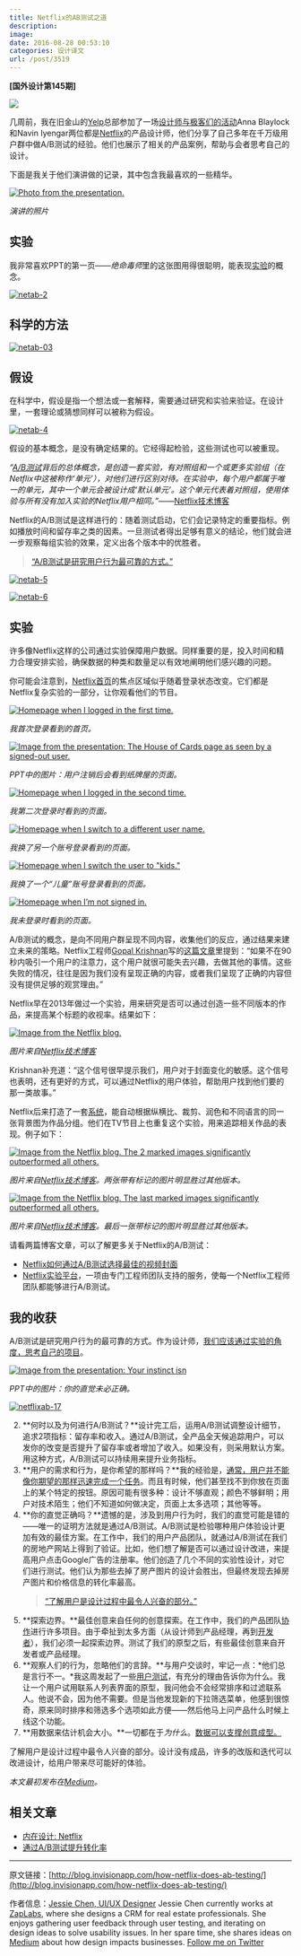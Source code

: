 ```yaml
---
title: Netflix的AB测试之道
description: 
image: 
date: 2016-08-28 00:53:10
categories: 设计译文
url: /post/3519
---
```


**[国外设计第145期]**

![](https://storageapi.fleek.co/0a3a8890-e65e-47ce-93d7-0442b9209d38-bucket/blog/posts/2016-08/08-27/netab-hero.jpg)

几周前，我在旧金山的[Yelp](http://blog.invisionapp.com/inside-design-yelp/)总部参加了一场[设计师与极客们的活动](http://www.eventbrite.com/e/designers-geeks-art-vs-science-ab-test-to-inform-design-tickets-26089495383#)Anna Blaylock和Navin Iyengar两位都是[Netflix](http://blog.invisionapp.com/inside-design-netflix/)的产品设计师，他们分享了自己多年在千万级用户群中做A/B测试的经验。他们也展示了相关的产品案例，帮助与会者思考自己的设计。

下面是我关于他们演讲做的记录，其中包含我最喜欢的一些精华。

[![Photo from the presentation.](https://storageapi.fleek.co/0a3a8890-e65e-47ce-93d7-0442b9209d38-bucket/blog/posts/2016-08/08-27/netab-1.jpeg?ver=1)](https://storageapi.fleek.co/0a3a8890-e65e-47ce-93d7-0442b9209d38-bucket/blog/posts/2016-08/08-27/netab-1.jpeg "How Netflix does A/B testing")

*演讲的照片*

## 实验

我非常喜欢PPT的第一页——*绝命毒师*里的这张图用得很聪明，能表现[实验](http://blog.invisionapp.com/genius-designer-mindset-experimentation/)的概念。

[![netab-2](https://storageapi.fleek.co/0a3a8890-e65e-47ce-93d7-0442b9209d38-bucket/blog/posts/2016-08/08-27/netab-2.jpeg?ver=1)](https://storageapi.fleek.co/0a3a8890-e65e-47ce-93d7-0442b9209d38-bucket/blog/posts/2016-08/08-27/netab-2.jpeg "How Netflix does A/B testing")

## 科学的方法

[![netab-03](https://storageapi.fleek.co/0a3a8890-e65e-47ce-93d7-0442b9209d38-bucket/blog/posts/2016-08/08-27/netab-03.jpeg?ver=1)](https://storageapi.fleek.co/0a3a8890-e65e-47ce-93d7-0442b9209d38-bucket/blog/posts/2016-08/08-27/netab-03.jpeg "How Netflix does A/B testing")

## 假设

在科学中，假设是指一个想法或一套解释，需要通过研究和实验来验证。在设计里，一套理论或猜想同样可以被称为假设。

[![netab-4](https://storageapi.fleek.co/0a3a8890-e65e-47ce-93d7-0442b9209d38-bucket/blog/posts/2016-08/08-27/netab-4.jpeg?ver=1)](https://storageapi.fleek.co/0a3a8890-e65e-47ce-93d7-0442b9209d38-bucket/blog/posts/2016-08/08-27/netab-4.jpeg "How Netflix does A/B testing")

假设的基本概念，是没有确定结果的。它经得起检验，这些测试也可以被重现。

*“[A/B测试](http://blog.invisionapp.com/ab-testing-beginners-guide/)背后的总体概念，是创造一套实验，有对照组和一个或更多实验组（在Netflix中这被称作‘单元’），对他们进行区别对待。在实验中，每个用户都属于唯一的单元，其中一个单元会被设计成‘默认单元’。这个单元代表着对照组，使用体验与所有没有加入实验的Netflix用户相同。”*——[Netflix技术博客](http://techblog.netflix.com/)

Netflix的A/B测试是这样进行的：随着测试启动，它们会记录特定的重要指标。例如播放时间和留存率之类的因素。一旦测试者得出足够有意义的结论，他们就会进一步观察每组实验的效果，定义出各个版本中的优胜者。

> [“A/B测试是研究用户行为最可靠的方式。”](https://twitter.com/intent/tweet?text=%22A%2FB+testing+is+the+most+reliable+way+to+learn+user+behaviors.%22+http%3A%2F%2Fblog.invisionapp.com%2Fhow-netflix-does-ab-testing%2F+-+%40lovejessiecat+via+%40InVisionApp)

[![netab-5](https://storageapi.fleek.co/0a3a8890-e65e-47ce-93d7-0442b9209d38-bucket/blog/posts/2016-08/08-27/netab-5.jpeg?ver=1)](https://storageapi.fleek.co/0a3a8890-e65e-47ce-93d7-0442b9209d38-bucket/blog/posts/2016-08/08-27/netab-5.jpeg "How Netflix does A/B testing")

[![netab-6](https://storageapi.fleek.co/0a3a8890-e65e-47ce-93d7-0442b9209d38-bucket/blog/posts/2016-08/08-27/netab-6.jpeg?ver=1)](https://storageapi.fleek.co/0a3a8890-e65e-47ce-93d7-0442b9209d38-bucket/blog/posts/2016-08/08-27/netab-6.jpeg "How Netflix does A/B testing")

## 实验

许多像Netflix这样的公司通过实验保障用户数据。同样重要的是，投入时间和精力合理安排实验，确保数据的种类和数量足以有效地阐明他们感兴趣的问题。

你可能会注意到，[Netflix首页](https://www.netflix.com/)的焦点区域似乎随着登录状态改变。它们都是Netflix复杂实验的一部分，让你观看他们的节目。

[![Homepage when I logged in the first time.](https://storageapi.fleek.co/0a3a8890-e65e-47ce-93d7-0442b9209d38-bucket/blog/posts/2016-08/08-27/netflixab-7.png?ver=1)](https://storageapi.fleek.co/0a3a8890-e65e-47ce-93d7-0442b9209d38-bucket/blog/posts/2016-08/08-27/netflixab-7.png "How Netflix does A/B testing")

*我首次登录看到的首页。*

[![Image from the presentation: The House of Cards page as seen by a signed-out user.](https://storageapi.fleek.co/0a3a8890-e65e-47ce-93d7-0442b9209d38-bucket/blog/posts/2016-08/08-27/netflixab-8.jpeg?ver=1)](https://storageapi.fleek.co/0a3a8890-e65e-47ce-93d7-0442b9209d38-bucket/blog/posts/2016-08/08-27/netflixab-8.jpeg "How Netflix does A/B testing")

*PPT中的图片：用户注销后会看到纸牌屋的页面。*

[![Homepage when I logged in the second time.](https://storageapi.fleek.co/0a3a8890-e65e-47ce-93d7-0442b9209d38-bucket/blog/posts/2016-08/08-27/netflixab-9.png?ver=1)](https://storageapi.fleek.co/0a3a8890-e65e-47ce-93d7-0442b9209d38-bucket/blog/posts/2016-08/08-27/netflixab-9.png "How Netflix does A/B testing")

*我第二次登录时看到的页面。*

[![Homepage when I switch to a different user name.](https://storageapi.fleek.co/0a3a8890-e65e-47ce-93d7-0442b9209d38-bucket/blog/posts/2016-08/08-27/netflixab-10.png?ver=1)](https://storageapi.fleek.co/0a3a8890-e65e-47ce-93d7-0442b9209d38-bucket/blog/posts/2016-08/08-27/netflixab-10.png "How Netflix does A/B testing")

*我换了另一个账号登录看到的页面。*

[![Homepage when I switch the user to "kids."](https://storageapi.fleek.co/0a3a8890-e65e-47ce-93d7-0442b9209d38-bucket/blog/posts/2016-08/08-27/netflixab-11.png?ver=1)](https://storageapi.fleek.co/0a3a8890-e65e-47ce-93d7-0442b9209d38-bucket/blog/posts/2016-08/08-27/netflixab-11.png "How Netflix does A/B testing")

*我换了一个“儿童”账号登录看到的页面。*

[![Homepage when I’m not signed in.](https://storageapi.fleek.co/0a3a8890-e65e-47ce-93d7-0442b9209d38-bucket/blog/posts/2016-08/08-27/netflixab-12.png?ver=1)](https://storageapi.fleek.co/0a3a8890-e65e-47ce-93d7-0442b9209d38-bucket/blog/posts/2016-08/08-27/netflixab-12.png "How Netflix does A/B testing")

*我未登录时看到的页面。*

A/B测试的概念，是向不同用户群呈现不同内容，收集他们的反应，通过结果来建立未来的策略。Netflix工程师[Gopal Krishnan](https://twitter.com/sgkrishnan)写的[这篇文章](http://techblog.netflix.com/2016/05/selecting-best-artwork-for-videos.html)里提到：“如果不在90秒内吸引一个用户的注意力，这个用户就很可能失去兴趣，去做其他的事情。这些失败的情况，往往是因为我们没有呈现正确的内容，或者我们呈现了正确的内容但没有提供足够的观赏理由。”

Netflix早在2013年做过一个实验，用来研究是否可以通过创造一些不同版本的作品，来提高某个标题的收视率。结果如下：

[![Image from the Netflix blog.](https://storageapi.fleek.co/0a3a8890-e65e-47ce-93d7-0442b9209d38-bucket/blog/posts/2016-08/08-27/netflixab-13.png?ver=1)](https://storageapi.fleek.co/0a3a8890-e65e-47ce-93d7-0442b9209d38-bucket/blog/posts/2016-08/08-27/netflixab-13.png "How Netflix does A/B testing")

*图片来自[Netflix技术博客](http://techblog.netflix.com/2016/05/selecting-best-artwork-for-videos.html)*

Krishnan补充道：“这个信号很早提示我们，用户对于封面变化的敏感。这个信号也表明，还有更好的方式，可以通过Netflix的用户体验，帮助用户找到他们要的那一类故事。”

Netflix后来打造了一套[系统](http://techblog.netflix.com/2016/03/extracting-image-metadata-at-scale.html)，能自动根据纵横比、裁剪、润色和不同语言的同一张背景图为作品分组。他们在TV节目上也重复这个实验，用来追踪相关作品的表现。例子如下：

[![Image from the Netflix blog. The 2 marked images significantly outperformed all others.](https://storageapi.fleek.co/0a3a8890-e65e-47ce-93d7-0442b9209d38-bucket/blog/posts/2016-08/08-27/netflixab-14.png?ver=1)](https://storageapi.fleek.co/0a3a8890-e65e-47ce-93d7-0442b9209d38-bucket/blog/posts/2016-08/08-27/netflixab-14.png "How Netflix does A/B testing")

*图片来自[Netflix技术博客](http://techblog.netflix.com/2016/05/selecting-best-artwork-for-videos.html)。两张带有标记的图片明显胜过其他版本。*

[![Image from the Netflix blog. The last marked images significantly outperformed all others.](https://storageapi.fleek.co/0a3a8890-e65e-47ce-93d7-0442b9209d38-bucket/blog/posts/2016-08/08-27/netflixab-15.png?ver=1)](https://storageapi.fleek.co/0a3a8890-e65e-47ce-93d7-0442b9209d38-bucket/blog/posts/2016-08/08-27/netflixab-15.png "How Netflix does A/B testing")

*图片来自[Netflix技术博客](http://techblog.netflix.com/2016/05/selecting-best-artwork-for-videos.html)。最后一张带标记的图片明显胜过其他版本。*

请看两篇博客文章，可以了解更多关于Netflix的A/B测试：

- [Netflix如何通过A/B测试选择最佳的视频封面](http://techblog.netflix.com/2016/05/selecting-best-artwork-for-videos.html)
- [Netflix实验平台](http://techblog.netflix.com/2016/04/its-all-about-testing-netflix.html)，一项由专门工程师团队支持的服务，使每一个Netflix工程师团队都能够进行A/B测试。

## 我的收获

A/B测试是研究用户行为的最可靠的方式。作为设计师，[我们应该通过实验的角度，思考自己的项目](https://twitter.com/intent/tweet?text=%22we+should+think+about+our+work+through+the+lens+of+experimentation.%22+http%3A%2F%2Fblog.invisionapp.com%2Fhow-netflix-does-ab-testing%2F+-+%40lovejessiecat+via+%40InVisionApp)。

[![Image from the presentation: Your instinct isn](https://storageapi.fleek.co/0a3a8890-e65e-47ce-93d7-0442b9209d38-bucket/blog/posts/2016-08/08-27/netflixab-16.jpeg?ver=1)](https://storageapi.fleek.co/0a3a8890-e65e-47ce-93d7-0442b9209d38-bucket/blog/posts/2016-08/08-27/netflixab-16.jpeg "How Netflix does A/B testing")

*PPT中的图片：你的直觉未必正确。*

[![netflixab-17](https://storageapi.fleek.co/0a3a8890-e65e-47ce-93d7-0442b9209d38-bucket/blog/posts/2016-08/08-27/netflixab-17.png?ver=1)](https://storageapi.fleek.co/0a3a8890-e65e-47ce-93d7-0442b9209d38-bucket/blog/posts/2016-08/08-27/netflixab-17.png "How Netflix does A/B testing")

2. **何时以及为何进行A/B测试？**设计完工后，运用A/B测试调整设计细节，追求2项指标：留存率和收入。通过A/B测试，全产品全天候追踪用户，可以发你的改变是否提升了留存率或者增加了收入。如果没有，则采用默认方案。用这种方式，A/B测试可以持续用来提升业务指标。
3. **用户的需求和行为，是你希望的那样吗？**我的经验是，[通常，用户并不能像你期望的那样迅速完成一个任务](https://twitter.com/intent/tweet?text=%22often%2C+users+cannot+always+complete+a+task+as+fast+as+you+expect%22+http%3A%2F%2Fblog.invisionapp.com%2Fhow-netflix-does-ab-testing%2F+-+%40lovejessiecat+via+%40InVisionApp)。而且有时候，他们甚至找不到你放在页面上的某个特定的按钮。原因可能有很多种：设计不够直观；颜色不够鲜明；用户对技术陌生；他们不知道如何做决定，页面上太多选项；其他等等。
3. **你的直觉正确吗？**遗憾的是，涉及到用户行为时，我们的直觉可能是错的——唯一的证明方法就是通过A/B测试。A/B测试是检验哪种用户体验设计更加有效的最佳方案。在工作中，我们的用户产品团队，就通过A/B测试在我们的房地产网站上得到了验证。比如，他们想了解是否可以通过设计改进，来提高用户点击Google广告的注册率。他们创造了几个不同的实验性设计，对它们进行测试。他们认为那些去掉了房产图片的设计会胜出，但最终发现去掉房产图片和价格信息的转化率最高。
    > [“了解用户是设计过程中最令人兴奋的部分。”](https://twitter.com/intent/tweet?text=%22Knowing+your+user+is+the+most+exciting+part+of+the+design+process.%22+http%3A%2F%2Fblog.invisionapp.com%2Fhow-netflix-does-ab-testing%2F+-+%40lovejessiecat+via+%40InVisionApp)
5. **探索边界。**最佳创意来自任何的创意探索。在工作中，我们的产品团队[协作](http://blog.invisionapp.com/collaboration-and-great-products/)进行许多项目。由于牵扯到太多方面（从设计师到产品经理，再到[开发者](http://blog.invisionapp.com/design-with-developers-in-mind/)），我们必须一起探索边界。测试了我们的原型之后，有些最佳创意来自开发者或产品经理。
6. **观察人们的行为，忽略他们的言辞。**与用户交谈时，牢记一点：*他们总是言行不一。*我这周发起了一些[用户测试](http://blog.invisionapp.com/user-testing-guide/)，有充分的理由告诉你为什么。我让一个用户试用联系人列表界面的原型，我问他会不会经常排序和过滤联系人。他说不会，因为他不需要。但是当他发现新的下拉筛选菜单，他感到很惊奇，原来同时排序和筛选多个选项如此方便——然后他马上问产品什么时候上线这个功能。
7. **用数据来估计机会大小。**一切都在于*为什么*。[数据可以支撑创意成型。](https://twitter.com/intent/tweet?text=%22Data+can+help+shape+ideas.%22+http%3A%2F%2Fblog.invisionapp.com%2Fhow-netflix-does-ab-testing%2F+-+%40lovejessiecat+via+%40InVisionApp)

了解用户是设计过程中最令人兴奋的部分。设计没有成品，许多的改版和迭代可以改进设计，给用户带来尽可能好的体验。

*本文最初发布在[Medium](https://uxdesign.cc/how-netflix-does-a-b-testing-87df9f9bf57c#.iha9zwglj)。*

## 相关文章

- [内在设计: Netflix](http://blog.invisionapp.com/inside-design-netflix/)
- [通过A/B测试提升转化率](http://blog.invisionapp.com/improving-conversion-rates-ab-tests/)

---

原文链接：[http://blog.invisionapp.com/how-netflix-does-ab-testing/](http://blog.invisionapp.com/how-netflix-does-ab-testing/)

作者信息：[Jessie Chen, UI/UX Designer](http://blog.invisionapp.com/author/jessie-chen-uiux-designer/)
Jessie Chen currently works at [ZapLabs](http://zaplabs.com/), where she designs a CRM for real estate professionals. She enjoys gathering user feedback through user testing, and iterating on design ideas to solve usability issues. In her spare time, she shares ideas on [Medium](https://medium.com/@lovejessiecat) about how design impacts businesses. 
[Follow me on Twitter](https://twitter.com/lovejessiecat)